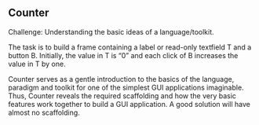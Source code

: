 ## Counter

Challenge: Understanding the basic ideas of a language/toolkit.

The task is to build a frame containing a label or read-only textfield T and a
button B. Initially, the value in T is “0” and each click of B increases the
value in T by one.

Counter serves as a gentle introduction to the basics of the language, paradigm
and toolkit for one of the simplest GUI applications imaginable. Thus, Counter
reveals the required scaffolding and how the very basic features work together
to build a GUI application. A good solution will have almost no scaffolding.
